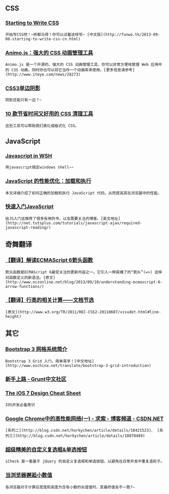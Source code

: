 
## CSS

### [Starting to Write CSS](http://davidwalsh.name/starting-css)

    开始写CSS吧！~桥都马得！你可以试着这样写~ [中文版](http://funwo.tk/2013-09-08-starting-to-write-css-cn.html)

### [Animo.js：强大的 CSS 动画管理工具](http://labs.bigroomstudios.com/libraries/animo-js)

    Animo.js 是一个开源的、强大的 CSS 动画管理工具，你可以非常方便地管理 Web 应用中的 CSS 动画，同时你也可以将它当作一个动画库来使用。[更多信息请参考](http://www.iteye.com/news/28273)

### [CSS3单边阴影](http://imatlas.com/posts/css3-single-box-shadow/)

    阴影还能只有一边？~

### [10 款节省时间又好用的 CSS 清理工具](http://www.sitepoint.com/terrific-time-saving-css-tools/)

    这些工具可以帮助我们美化或格式化 CSS。

## JavaScript

### [Javascript in WSH](http://blog.raphaelzhang.com/2012/03/javascript-in-wsh/)

    用javascript搞定windows shell~~

### [JavaScript 的性能优化：加载和执行](http://www.ibm.com/developerworks/cn/web/1308_caiys_jsload/index.html)

    本文详细介绍了如何正确的加载和执行 JavaScript 代码，从而提高其在浏览器中的性能。

### [快速入门JavaScript](http://www.camnpr.com/archives/quickstart-javascript.html)

    给JS入门这推荐了很多有用的书，以及需要关注的博客。[英文地址](http://net.tutsplus.com/tutorials/javascript-ajax/required-javascript-reading/)

## 奇舞翻译

### [【翻译】解读ECMAScript 6箭头函数](http://www.75team.com/archives/504)

    箭头函数是ECMAScript 6最受关注的更新内容之一。它引入一种屌爆了的“箭头”(=>) 这样对函数定义的新语法。[原文](http://www.nczonline.net/blog/2013/09/10/understanding-ecmascript-6-arrow-functions/)

### [【翻译】行高的相关计算——文档节选](http://www.75team.com/archives/501)

    [原文](http://www.w3.org/TR/2011/REC-CSS2-20110607/visudet.html#line-height)

## 其它

### [Bootstrap 3 网格系统简介](http://www.helloerik.com/bootstrap-3-grid-introduction)

    Bootstrap 3 Grid 入门，简单易学！[中文地址](http://www.oschina.net/translate/bootstrap-3-grid-introduction)

### [新手上路 - Grunt中文社区](http://www.gruntjs.org/article/getting_started.html)

### [The iOS 7 Design Cheat Sheet](http://ivomynttinen.com/blog/the-ios-7-design-cheat-sheet/)

    IOS开发必备常识

### [Google Chrome中的高性能网络(一) - 求索 - 博客频道 - CSDN.NET](http://blog.csdn.net/horkychen/article/details/9708103)

    [系列二](http://blog.csdn.net/horkychen/article/details/10421523)、 [系列三](http://blog.csdn.net/horkychen/article/details/10878489)

### [超级精美的自定义复选框&单选按钮](http://damirfoy.com/iCheck/)

    iCheck 是一套基于 jQuery 的自定义复选框和单选按钮，以避免在日常开发中重复造轮子。

### [当浏览器邂逅小数值](http://tid.tenpay.com/?p=1389)

    各浏览器对于计算后宽度和高度为含有小数的长度值时，其最终值会不一致?~
